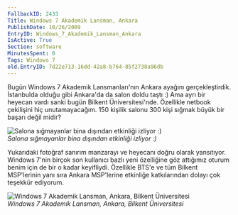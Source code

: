 ```yaml
---
FallbackID: 2433
Title: Windows 7 Akademik Lansman, Ankara
PublishDate: 10/26/2009
EntryID: Windows_7_Akademik_Lansman_Ankara
IsActive: True
Section: software
MinutesSpent: 0
Tags: Windows 7
old.EntryID: 7d22e713-16dd-42a8-b764-85f2738a96db
---
```

Bugün Windows 7 Akademik Lansmanları'nın Ankara ayağını gerçekleştirdik.
İstanbulda olduğu gibi Ankara'da da salon doldu taştı :) Ama ayrı bir
heyecan vardı sanki bugün Bilkent Üniversitesi'nde. Özellikle netbook
çekilişini hiç unutamayacağım. 150 kişilik salonu 300 kişi sığmak büyük
bir başarı değil midir?

![Salona sığmayanlar bina dışından etkinliği izliyor
:)](http://cdn.daron.yondem.com/assets/2433/26102009_1.jpg)\
*Salona sığmayanlar bina dışından etkinliği izliyor :)*

Yukarıdaki fotoğraf sanırım manzarayı ve heyecanı doğru olarak
yansıtıyor. Windows 7'nin birçok son kullanıcı bazlı yeni özelliğine göz
attığımız oturum benim için de bir o kadar keyifliydi. Özellikle BTS'e
ve tüm Bilkent MSP'lerinin yanı sıra Ankara MSP'lerine etkinliğe
katkılarından dolayı çok teşekkür ediyorum.

![Windows 7 Akademik Lansman, Ankara, Bilkent
Üniversitesi](http://cdn.daron.yondem.com/assets/2433/26102009_2.jpg)\
*Windows 7 Akademik Lansman, Ankara, Bilkent Üniversitesi*


